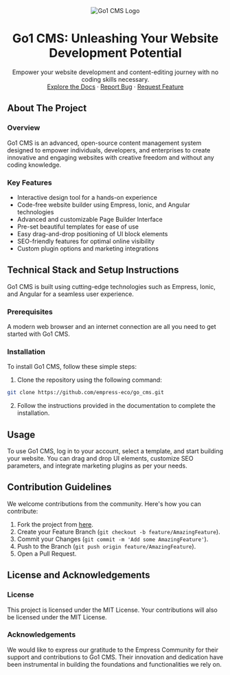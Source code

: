 <div align="center">
  <img src="https://grow.empress.eco/uploads/default/original/2X/1/1f1e1044d3864269d2a613577edb9763890422ab.png" alt="Go1 CMS Logo"/>
  <h1 align="center">Go1 CMS: Unleashing Your Website Development Potential</h1>
  <p>
    Empower your website development and content-editing journey with no coding skills necessary.
    <br />
    <a href="https://grow.empress.eco/">Explore the Docs</a>
    ·
    <a href="https://github.com/empress-eco/go_cms/issues">Report Bug</a>
    ·
    <a href="https://github.com/empress-eco/go_cms/issues">Request Feature</a>
  </p>
</div>

## About The Project

### Overview
Go1 CMS is an advanced, open-source content management system designed to empower individuals, developers, and enterprises to create innovative and engaging websites with creative freedom and without any coding knowledge.

### Key Features
- Interactive design tool for a hands-on experience
- Code-free website builder using Empress, Ionic, and Angular technologies
- Advanced and customizable Page Builder Interface
- Pre-set beautiful templates for ease of use
- Easy drag-and-drop positioning of UI block elements
- SEO-friendly features for optimal online visibility
- Custom plugin options and marketing integrations

## Technical Stack and Setup Instructions

Go1 CMS is built using cutting-edge technologies such as Empress, Ionic, and Angular for a seamless user experience.

### Prerequisites
A modern web browser and an internet connection are all you need to get started with Go1 CMS.

### Installation
To install Go1 CMS, follow these simple steps:

1. Clone the repository using the following command:
```sh
git clone https://github.com/empress-eco/go_cms.git
```
2. Follow the instructions provided in the documentation to complete the installation.

## Usage
To use Go1 CMS, log in to your account, select a template, and start building your website. You can drag and drop UI elements, customize SEO parameters, and integrate marketing plugins as per your needs.

## Contribution Guidelines
We welcome contributions from the community. Here's how you can contribute:

1. Fork the project from [here](https://github.com/empress-eco/go_cms).
2. Create your Feature Branch (`git checkout -b feature/AmazingFeature`).
3. Commit your Changes (`git commit -m 'Add some AmazingFeature'`).
4. Push to the Branch (`git push origin feature/AmazingFeature`).
5. Open a Pull Request.

## License and Acknowledgements

### License
This project is licensed under the MIT License. Your contributions will also be licensed under the MIT License.

### Acknowledgements
We would like to express our gratitude to the Empress Community for their support and contributions to Go1 CMS. Their innovation and dedication have been instrumental in building the foundations and functionalities we rely on.